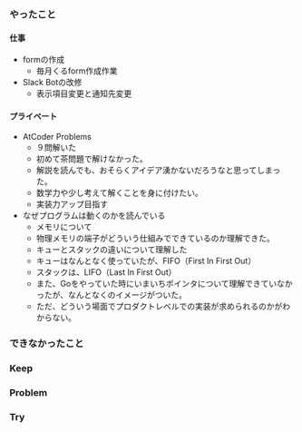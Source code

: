 ### やったこと

#### 仕事

- formの作成
  - 毎月くるform作成作業
- Slack Botの改修
  - 表示項目変更と通知先変更

#### プライベート

- AtCoder Problems
  - ９問解いた
  - 初めて茶問題で解けなかった。
  - 解説を読んでも、おそらくアイデア湧かないだろうなと思ってしまった。
  - 数学力や少し考えて解くことを身に付けたい。
  - 実装力アップ目指す
- なぜプログラムは動くのかを読んでいる
  - メモリについて
  - 物理メモリの端子がどういう仕組みでできているのか理解できた。
  - キューとスタックの違いについて理解した
  - キューはなんとなく使っていたが、FIFO（First In First Out）
  - スタックは、LIFO（Last In First Out）
  - また、Goをやっていた時にいまいちポインタについて理解できていなかったが、なんとなくのイメージがついた。
  - ただ、どういう場面でプロダクトレベルでの実装が求められるのかがわからない。

### できなかったこと



### Keep



### Problem



### Try
